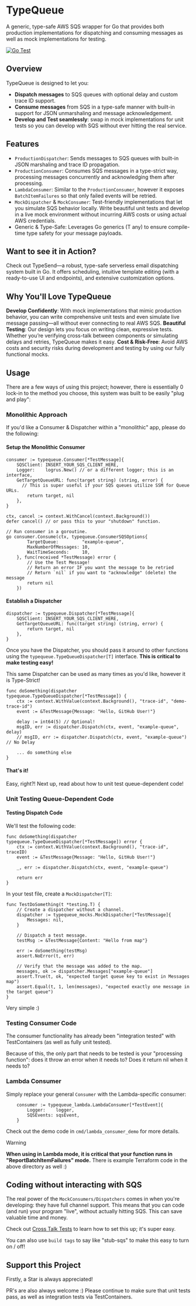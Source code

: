 # TypeQueue
A generic, type-safe AWS SQS wrapper for Go that provides both production implementations for dispatching and consuming messages as well as mock implementations for testing.

[![Go Test](https://github.com/kvizdos/typequeue/actions/workflows/test.yaml/badge.svg)](https://github.com/kvizdos/typequeue/actions/workflows/test.yaml)

## Overview
TypeQueue is designed to let you:

- **Dispatch messages** to SQS queues with optional delay and custom trace ID support.
- **Consume messages** from SQS in a type-safe manner with built-in support for JSON unmarshaling and message acknowledgement.
- **Develop and Test seamlessly**: swap in mock implementations for unit tests so you can develop with SQS without ever hitting the real service.

## Features
- `ProductionDispatcher`: Sends messages to SQS queues with built-in JSON marshaling and trace ID propagation.
- `ProductionConsumer`: Consumes SQS messages in a type-strict way, processing messages concurrently and acknowledging them after processing.
- `LambdaConsumer`: Similar to the `ProductionConsumer`, however it exposes `BatchItemFailures` so that only failed events will be retried.
- `MockDispatcher` & `MockConsumer`: Test-friendly implementations that let you simulate SQS behavior locally. Write beautiful unit tests and develop in a live mock environment without incurring AWS costs or using actual AWS credentials.
- Generic & Type-Safe: Leverages Go generics (T any) to ensure compile-time type safety for your message payloads.

## Want to see it in Action?
Check out TypeSend—a robust, type-safe serverless email dispatching system built in Go. It offers scheduling, intuitive template editing (with a ready-to-use UI and endpoints), and extensive customization options.

## Why You'll Love TypeQueue
**Develop Confidently**: With mock implementations that mimic production behavior, you can write comprehensive unit tests and even simulate live message passing—all without ever connecting to real AWS SQS.
**Beautiful Testing**: Our design lets you focus on writing clean, expressive tests. Whether you’re verifying cross-talk between components or simulating delays and retries, TypeQueue makes it easy.
**Cost & Risk-Free**: Avoid AWS costs and security risks during development and testing by using our fully functional mocks.

## Usage

There are a few ways of using this project; however, there is essentially 0 lock-in to the method you choose, this system was built to be easily "plug and play":

### Monolithic Approach
If you'd like a Consumer & Dispatcher within a "monolithic" app, please do the following:

#### Setup the Monolithic Consumer
```
consumer := typequeue.Consumer[*TestMessage]{
	SQSClient: INSERT_YOUR_SQS_CLIENT_HERE,
	Logger:    logrus.New() // or a different logger; this is an interface,
	GetTargetQueueURL: func(target string) (string, error) {
	  // This is super useful if your SQS queues utilize SSM for Queue URLs.
		return target, nil
	},
}

ctx, cancel := context.WithCancel(context.Background())
defer cancel() // or pass this to your "shutdown" function.

// Run consumer in a goroutine.
go consumer.Consume(ctx, typequeue.ConsumerSQSOptions{
		TargetQueue:         "example-queue",
		MaxNumberOfMessages: 10,
		WaitTimeSeconds:     10,
	}, func(received *TestMessage) error {
		// Use the Test Message!
		// Return an error IF you want the message to be retried
		// Return `nil` if you want to "acknowledge" (delete) the message
		return nil
	})
```

#### Establish a Dispatcher

```
dispatcher := typequeue.Dispatcher[*TestMessage]{
	SQSClient: INSERT_YOUR_SQS_CLIENT_HERE,
	GetTargetQueueURL: func(target string) (string, error) {
		return target, nil
	},
}
```

Once you have the Dispatcher, you should pass it around to other functions using the `typequeue.TypeQueueDispatcher[T]` interface. **This is critical to make testing easy!**

This same Dispatcher can be used as many times as you'd like, however it is Type-Strict!

```
func doSomething(dispatcher typequeue.TypeQueueDispatcher[*TestMessage]) {
	ctx := context.WithValue(context.Background(), "trace-id", "demo-trace-id")
	event := &TestMessage{Message: "Hello, GitHub User!"}

	delay := int64(5) // Optional!
	msgID, err := dispatcher.Dispatch(ctx, event, "example-queue", delay)
	// msgID, err := dispatcher.Dispatch(ctx, event, "example-queue") // No Delay

	... do something else
}
```

#### That's it!

Easy, right?! Next up, read about how to unit test queue-dependent code!

### Unit Testing Queue-Dependent Code

#### Testing Dispatch Code
We'll test the following code:

```
func doSomething(dispatcher typequeue.TypeQueueDispatcher[*TestMessage]) error {
	ctx := context.WithValue(context.Background(), "trace-id", traceID)
	event := &TestMessage{Message: "Hello, GitHub User!"}

	_, err := dispatcher.Dispatch(ctx, event, "example-queue")

	return err
}
```

In your test file, create a `MockDispatcher[T]`:

```
func TestDoSomething(t *testing.T) {
	// Create a dispatcher without a channel.
	dispatcher := typequeue_mocks.MockDispatcher[*TestMessage]{
		Messages: nil,
	}

	// Dispatch a test message.
	testMsg := &TestMessage{Content: "Hello from map"}

	err := doSomething(testMsg)
	assert.NoError(t, err)

	// Verify that the message was added to the map.
	messages, ok := dispatcher.Messages["example-queue"]
	assert.True(t, ok, "expected target queue key to exist in Messages map")
	assert.Equal(t, 1, len(messages), "expected exactly one message in the target queue")
}
```

Very simple :)

### Testing Consumer Code

The consumer functionality has already been "integration tested" with TestContainers (as well as fully unit tested).

Because of this, the only part that needs to be tested is your "processing function": does it throw an error when it needs to? Does it return nil when it needs to?

### Lambda Consumer

Simply replace your general `Consumer` with the Lambda-specific consumer:
```
	consumer := typequeue_lambda.LambdaConsumer[*TestEvent]{
		Logger:    logger,
		SQSEvents: sqsEvent,
	}
```

Check out the demo code in `cmd/lambda_consumer_demo` for more details.

> [!WARNING]
> **When using in Lambda mode, it is critical that your function runs in "ReportBatchItemFailures" mode.** There is example Terraform code in the above directory as well :)

## Coding without interacting with SQS

The real power of the `MockConsumers/Dispatchers` comes in when you're developing: they have full channel support. This means that you can code (and run) your program "live", without actually hitting SQS. This can save valuable time and money.

Check out [Cross Talk Tests](./pkg/mocked/tests/crosstalk_test.go) to learn how to set this up; it's super easy.

You can also use `build tags` to say like "stub-sqs" to make this easy to turn on / off!

## Support this Project

Firstly, a Star is always appreciated!

PR's are also always welcome :) Please continue to make sure that unit tests pass, as well as integration tests via TestContainers.
